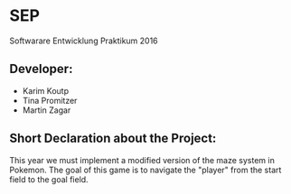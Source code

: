 # SEP
Softwarare Entwicklung Praktikum 2016

## Developer:

* Karim Koutp
* Tina Promitzer
* Martin Zagar

## Short Declaration about the Project:

This year we must implement a modified version of the maze system in Pokemon.
The goal of this game is to navigate the "player" from the start field to the goal field.

